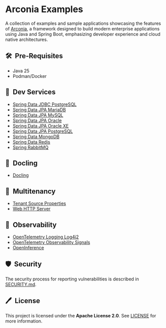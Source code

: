 # Arconia Examples

A collection of examples and sample applications showcasing the features of
[Arconia](https://github.com/arconia-io/arconia), a framework designed to build modern enterprise applications using Java and Spring Boot, emphasizing developer experience and cloud native architectures.

## 🛠️&nbsp; Pre-Requisites

* Java 25
* Podman/Docker

## 🚀&nbsp; Dev Services

- [Spring Data JDBC PostgreSQL](arconia-dev-services/spring-data-jdbc-postgresql)
- [Spring Data JPA MariaDB](arconia-dev-services/spring-data-jpa-mariadb)
- [Spring Data JPA MySQL](arconia-dev-services/spring-data-jpa-mysql)
- [Spring Data JPA Oracle](arconia-dev-services/spring-data-jpa-oracle)
- [Spring Data JPA Oracle XE](arconia-dev-services/spring-data-jpa-oracle-xe)
- [Spring Data JPA PostgreSQL](arconia-dev-services/spring-data-jpa-postgresql)
- [Spring Data MongoDB](arconia-dev-services/spring-data-mongodb)
- [Spring Data Redis](arconia-dev-services/spring-data-redis)
- [Spring RabbitMQ](arconia-dev-services/spring-rabbitmq)

## 🦆&nbsp; Docling

- [Docling](arconia-docling)

## 🏢&nbsp; Multitenancy

- [Tenant Source Properties](arconia-multitenancy/tenant-source-properties)
- [Web HTTP Server](arconia-multitenancy/web-http-server)

## 🔭&nbsp; Observability

- [OpenTelemetry Logging Log4j2](arconia-opentelemetry/logging-log4j2)
- [OpenTelemetry Observability Signals](arconia-opentelemetry/observability-signals)
- [OpenInference](arconia-opentelemetry/openinference)

## 🛡️&nbsp; Security

The security process for reporting vulnerabilities is described in [SECURITY.md](SECURITY.md).

## 🖊️&nbsp; License

This project is licensed under the **Apache License 2.0**. See [LICENSE](LICENSE) for more information.
